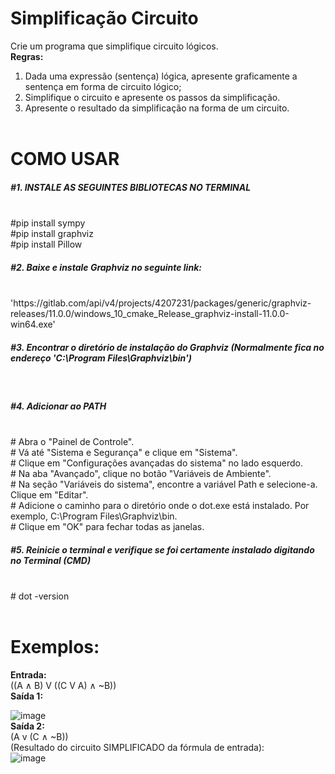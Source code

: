 # Simplificação Circuito
Crie um programa que simplifique circuito lógicos.<br>
<b>Regras:</b><br>
1. Dada uma expressão (sentença) lógica, apresente graficamente a sentença em forma de circuito lógico;<br>
2. Simplifique o circuito e apresente os passos da simplificação.<br>
3. Apresente o resultado da simplificação na forma de um circuito.<br><br>

<h1>COMO USAR</h1>
<h5>#1. INSTALE AS SEGUINTES BIBLIOTECAS NO TERMINAL</h5><br>
    #pip install sympy<br>
    #pip install graphviz<br>
    #pip install Pillow<br>

<h5>#2. Baixe e instale Graphviz no seguinte link:</h5><br>
    'https://gitlab.com/api/v4/projects/4207231/packages/generic/graphviz-releases/11.0.0/windows_10_cmake_Release_graphviz-install-11.0.0-win64.exe'<br>
<h5>#3. Encontrar o diretório de instalação do Graphviz (Normalmente fica no endereço 'C:\Program Files\Graphviz\bin')</h5><br>
<h5>#4. Adicionar ao PATH</h5><br>
    # Abra o "Painel de Controle".<br>
    # Vá até "Sistema e Segurança" e clique em "Sistema".<br>
    # Clique em "Configurações avançadas do sistema" no lado esquerdo.<br>
    # Na aba "Avançado", clique no botão "Variáveis de Ambiente".<br>
    # Na seção "Variáveis do sistema", encontre a variável Path e selecione-a. Clique em "Editar".<br>
    # Adicione o caminho para o diretório onde o dot.exe está instalado. Por exemplo, C:\Program Files\Graphviz\bin.<br>
    # Clique em "OK" para fechar todas as janelas.<br>
<h5>#5. Reinicie o terminal e verifique se foi certamente instalado digitando no Terminal (CMD)</h5><br>
    # dot -version<br><br>

<h1>Exemplos:</h1>
<b>Entrada:</b><br>
((A ∧ B) V ((C V A) ∧ ~B))<br>
<b>Saída 1:</b><br>

![image](https://github.com/VicRuk/simplificacao-circuito/assets/99752207/3b45cb1b-0af3-4647-8265-39e24461546f)<br>
<b>Saída 2:</b><br>
(A v (C ∧ ~B))<br>
(Resultado do circuito SIMPLIFICADO da fórmula de entrada):<br>
![image](https://github.com/VicRuk/simplificacao-circuito/assets/99752207/3d9c8548-505e-41aa-a1c4-96e2388504c5)<br>
